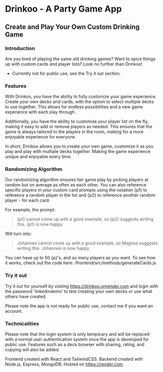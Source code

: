 # Drinkoo - A Party Game App
## Create and Play Your Own Custom Drinking Game

### Introduction
Are you tired of playing the same old drinking games? Want to spice things up with custom cards and player lists? Look no further than Drinkoo! 

- Currently not for public use, see the Try it out section.

### Features
With Drinkoo, you have the ability to fully customize your game experience. Create your own decks and cards, with the option to select multiple decks to use together. This allows for endless possibilities and a new game experience with each play through.

Additionally, you have the ability to customize your player list on the fly, making it easy to add or remove players as needed. This ensures that the game is always tailored to the players in the room, making for a more enjoyable experience for everyone.

In short, Drinkoo allows you to create your own game, customize it as you play and play with multiple decks together. Making the game experience unique and enjoyable every time.

### Randomizing Algorithm
Our randomizing algorithm ensures fair game play by picking players at random but on average as often as each other. You can also reference specific players in your custom card prompts using the notation {p1} to reference a random player in the list and {p2} to reference another random player - for each card.

For example, the prompt:

> {p1} cannot come up with a good example, so {p2} suggests writing this. {p1} is now happy.

Will turn into:

> Johannes cannot come up with a good example, so Magnus suggests writing this. Johannes is now happy.

You can have up to 50 {p}'s, and as many players as you want.
To see how it works, check out the code here: /frontend/src/methods/generateCards.js

### Try it out
Try it out for yourself by visiting https://drinkoo.onrender.com and login with the password 'linkedindemo' to test creating your own decks or use what others have created.

Please note the app is not ready for public use, contact me if you want an account.

### Technicalities
Please note that the login system is only temporary and will be replaced with a normal user authentication system once the app is developed for public use. Features such as a deck browser with sharing, rating, and copying will also be added.

Frontend created with React and TailwindCSS. Backend created with Node.js, Express, MongoDB. Hosted on https://render.com.
